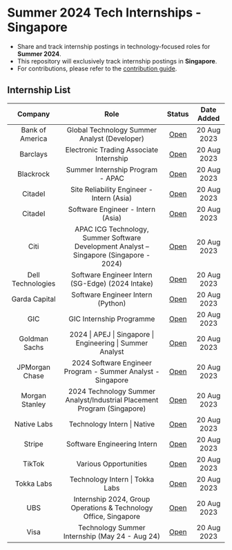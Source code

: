 <h1>Summer 2024 Tech Internships - Singapore</h1>

* Share and track internship postings in technology-focused roles for **Summer 2024**. 
* This repository will exclusively track internship postings in **Singapore**.
* For contributions, please refer to the [contribution guide](CONTRIBUTING.md).

<h2>Internship List</h2>

|      Company      |                                          Role                                           |                                                                                                                Status                                                                                                                 | Date Added  |
| :---------------: | :-------------------------------------------------------------------------------------: | :-----------------------------------------------------------------------------------------------------------------------------------------------------------------------------------------------------------------------------------: | :---------: |
|  Bank of America  |                      Global Technology Summer Analyst (Developer)                       |                                    [Open](https://bankcampuscareers.tal.net/vx/mobile-0/brand-4/candidate/so/pm/1/pl/1/opp/10253-Global-Technology-Summer-Analyst-Developer-2024-Singapore/en-GB)                                     | 20 Aug 2023 |
|     Barclays      |                         Electronic Trading Associate Internship                         |                                                                                    [Open](https://search.jobs.barclays/job/-/-/22545/52800298880)                                                                                     | 20 Aug 2023 |
|     Blackrock     |                            Summer Internship Program - APAC                             |                                         [Open](https://blackrock.tal.net/vx/lang-en-GB/mobile-0/brand-3/xf-56900e343d15/candidate/so/pm/1/pl/1/opp/7889-Summer-Internship-Program-APAC/en-GB)                                         | 20 Aug 2023 |
|      Citadel      |                        Site Reliability Engineer - Intern (Asia)                        |                                                                        [Open](https://www.citadel.com/careers/details/site-reliability-engineer-intern-asia/)                                                                         | 20 Aug 2023 |
|      Citadel      |                            Software Engineer - Intern (Asia)                            |                                                                            [Open](https://www.citadel.com/careers/details/software-engineer-intern-asia/)                                                                             | 20 Aug 2023 |
|       Citi        | APAC ICG Technology, Summer Software Development Analyst – Singapore (Singapore - 2024) | [Open](https://jobs.citi.com/job/-/-/287/52222714992?source=LinkedInJB&utm_source=linkedin.com&utm_medium=job_posting&utm_campaign=APAC_Lateral&utm_content=social_media&utm_term=326431642&ss=paid&dclid=CMzEnqyotIADFX6UZgIdJkwPDQ) | 20 Aug 2023 |
| Dell Technologies |                    Software Engineer Intern (SG-Edge) (2024 Intake)                     |                        [Open](https://jobs.dell.com/job/singapore/software-engineer-intern-sg-edge-2024-intake/375/53127945744?utm_campaign=google_jobs_apply&utm_source=google_jobs_apply&utm_medium=organic)                        | 20 Aug 2023 |
|   Garda Capital   |                            Software Engineer Intern (Python)                            |                                                                            [Open](https://boards.greenhouse.io/gardacp/jobs/4174205004?gh_src=ce79c35b4us)                                                                            | 20 Aug 2023 |
|        GIC        |                                GIC Internship Programme                                 |                                                                                   [Open](https://gic.careers/programmes/gic-internship-programme/)                                                                                    | 20 Aug 2023 |
|   Goldman Sachs   |               2024 \| APEJ \| Singapore \| Engineering \| Summer Analyst                |                                                                 [Open](https://www.goldmansachs.com/careers/students/programs/asia-pacific/2024-summer-analyst.html)                                                                  | 20 Aug 2023 |
|  JPMorgan Chase   |               2024 Software Engineer Program - Summer Analyst - Singapore               |                                                                   [Open](https://jpmc.fa.oraclecloud.com/hcmUI/CandidateExperience/en/sites/CX_1001/job/210432052)                                                                    | 20 Aug 2023 |
|  Morgan Stanley   |         2024 Technology Summer Analyst/Industrial Placement Program (Singapore)         |                                                                   [Open](https://jpmc.fa.oraclecloud.com/hcmUI/CandidateExperience/en/sites/CX_1001/job/210432052)                                                                    | 20 Aug 2023 |
|    Native Labs    |                               Technology Intern \| Native                               |                                                                                     [Open](https://vegasolutions.hire.trakstar.com/jobs/fk0xzmc/)                                                                                     | 20 Aug 2023 |
|      Stripe       |                               Software Engineering Intern                               |                                                                              [Open](https://stripe.com/jobs/listing/software-engineering-intern/5306063)                                                                              | 20 Aug 2023 |
|      TikTok       |                                  Various Opportunities                                  |                     [Open](https://careers.tiktok.com/position?keywords=2024&category=6704215862603155720&location=CT_163&project=&type=3&job_hot_flag=&current=1&limit=10&functionCategory=&tag=&spread=G1DWUPV)                     | 20 Aug 2023 |
|    Tokka Labs     |                             Technology Intern \| Tokka Labs                             |                                                                                     [Open](https://vegasolutions.hire.trakstar.com/jobs/fk028tt/)                                                                                     | 20 Aug 2023 |
|        UBS        |            Internship 2024, Group Operations & Technology Office, Singapore             |                             [Open](https://jobs.ubs.com/TGnewUI/Search/home/HomeWithPreLoad?partnerid=25008&siteid=5131&PageType=searchResults&SearchType=linkquery&LinkID=10846#jobDetails=282897_5131)                              | 20 Aug 2023 |
|       Visa        |                     Technology Summer Internship (May 24 - Aug 24)                      |                                                [Open](https://jobs.smartrecruiters.com/Visa/743999920843366-technology-summer-internship-may-24-aug-24-?lid=64cb2e27ae472228ed3efbb1)                                                 | 20 Aug 2023 |

